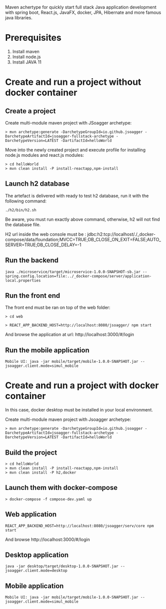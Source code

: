 
Maven achertype for  quickly start full stack Java application development with spring boot, React.js, JavaFX, docker, JPA, Hibernate and more famous java libraries.


# Prerequisites

1. Install maven
2. Install node.js
3. Install JAVA 11

 
# Create and run a project without docker container

## Create a project

Create multi-module maven project with JSoagger archetype:

```
> mvn archetype:generate -DarchetypeGroupId=io.github.jsoagger -DarchetypeArtifactId=jsoagger-fullstack-archetype -DarchetypeVersion=LATEST -DartifactId=helloWorld
 ```

Move into the newly created project and execute profile for installing node.js modules and react.js modules:

```
> cd helloWorld
> mvn clean install -P install-reactapp,npm-install
```

## Launch h2 database

The artefact is delivered with ready to test h2 database, run it with the following command:

```
./h2/bin/h2.sh
```

Be aware, you must run exactly above command, otherwise, h2 will not find the database file.

H2 url inside the web console must be : jdbc:h2:tcp://localhost/./_docker-compose/data/foundation;MVCC=TRUE;DB_CLOSE_ON_EXIT=FALSE;AUTO_SERVER=TRUE;DB_CLOSE_DELAY=-1


## Run the backend

```
java ./microservice/target/microservice-1.0.0-SNAPSHOT-sb.jar --spring.config.location=file:../_docker-compose/server/application-local.properties 
```

## Run the front end

The front end must be ran on top of the web folder:

```
> cd web
```

```
> REACT_APP_BACKEND_HOST=http://localhost:8080/jsoagger/ npm start
```

And browse the application at url: http://localhost:3000/#/login


## Run the mobile application
```
Mobile UI: java -jar mobile/target/mobile-1.0.0-SNAPSHOT.jar --jsoagger.client.mode=simul_mobile
```

# Create and run a project with docker container

In this case, docker desktop must be installed in your local environment.

Create multi-module maven project with Jsoagger archetype:

```
> mvn archetype:generate -DarchetypeGroupId=io.github.jsoagger -DarchetypeArtifactId=jsoagger-fullstack-archetype -DarchetypeVersion=LATEST -DartifactId=helloWorld
```

## Build the project
```
> cd helloWorld
> mvn clean install -P install-reactapp,npm-install
> mvn clean install -P h2,docker
```

## Launch them with docker-compose

```
> docker-compose -f compose-dev.yaml up
```

## Web application

```
REACT_APP_BACKEND_HOST=http://localhost:8080/jsoagger/serv/core npm start
```

And browse http://localhost:3000/#/login

## Desktop application

```
java -jar desktop/target/desktop-1.0.0-SNAPSHOT.jar --jsoagger.client.mode=desktop
```

## Mobile application
```
Mobile UI: java -jar mobile/target/mobile-1.0.0-SNAPSHOT.jar --jsoagger.client.mode=simul_mobile
```


